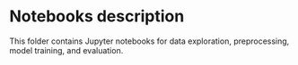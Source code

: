 # Notebooks description

This folder contains Jupyter notebooks for data exploration, preprocessing, model training, and evaluation.